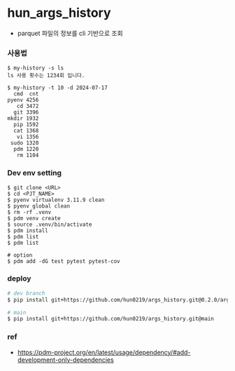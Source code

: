 # hun_args_history
- parquet 파일의 정보를 cli 기반으로 조회

### 사용법
```
$ my-history -s ls
ls 사용 횟수는 1234회 입니다.

$ my-history -t 10 -d 2024-07-17
  cmd  cnt
pyenv 4256
   cd 3472
  git 3396
mkdir 1932
  pip 1592
  cat 1368
   vi 1356
 sudo 1320
  pdm 1220
   rm 1104
```

### Dev env setting
```
$ git clone <URL>
$ cd <PJT_NAME>
$ pyenv virtualenv 3.11.9 clean
$ pyenv global clean
$ rm -rf .venv
$ pdm venv create
$ source .venv/bin/activate
$ pdm install
$ pdm list
$ pdm list

# option
$ pdm add -dG test pytest pytest-cov
```

### deploy
```bash
# dev branch
$ pip install git+https://github.com/hun0219/args_history.git@0.2.0/args

# main
$ pip install git+https://github.com/hun0219/args_history.git@main
```


### ref
- https://pdm-project.org/en/latest/usage/dependency/#add-development-only-dependencies


